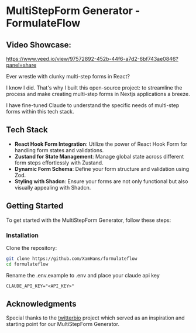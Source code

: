 # MultiStepForm Generator - FormulateFlow

## Video Showcase:

https://www.veed.io/view/97572892-452b-44f6-a7d2-6bf743ae0846?panel=share

Ever wrestle with clunky multi-step forms in React? ‍

I know I did. That's why I built this open-source project: to streamline the process and make creating multi-step forms in Nextjs applications a breeze.

I have fine-tuned Claude to understand the specific needs of multi-step forms within this tech stack.

## Tech Stack

- **React Hook Form Integration**: Utilize the power of React Hook Form for handling form states and validations.
- **Zustand for State Management**: Manage global state across different form steps effortlessly with Zustand.
- **Dynamic Form Schema**: Define your form structure and validation using Zod.
- **Styling with Shadcn**: Ensure your forms are not only functional but also visually appealing with Shadcn.

## Getting Started

To get started with the MultiStepForm Generator, follow these steps:

### Installation

Clone the repository:

```bash
git clone https://github.com/XamHans/formulateflow
cd formulateflow
```

Rename the .env.example to .env and place your claude api key

```
CLAUDE_API_KEY="<API_KEY>"

```

## Acknowledgments

Special thanks to the [twitterbio](https://github.com/Nutlope/twitterbio) project which served as an inspiration and starting point for our MultiStepForm Generator.

```

```
